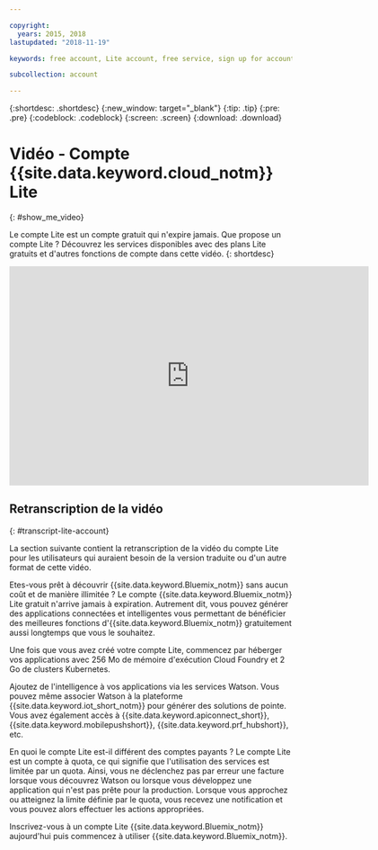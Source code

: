 ```yaml
---

copyright:
  years: 2015, 2018
lastupdated: "2018-11-19"

keywords: free account, Lite account, free service, sign up for account, Lite account video

subcollection: account

---
```


{:shortdesc: .shortdesc}
{:new_window: target="_blank"}
{:tip: .tip}
{:pre: .pre}
{:codeblock: .codeblock}
{:screen: .screen}
{:download: .download}

# Vidéo - Compte {{site.data.keyword.cloud_notm}} Lite
{: #show_me_video}

Le compte Lite est un compte gratuit qui n'expire jamais. Que propose un compte Lite ? Découvrez les services disponibles avec des plans Lite gratuits et d'autres fonctions de compte dans cette vidéo.
{: shortdesc}

<p>
  <div class="embed-responsive embed-responsive-16by9">
    <iframe class="embed-responsive-item" id="youtubeplayer" title="Compte IBM Cloud Lite" type="text/html" width="640" height="390" src="https://www.youtube.com/embed/0rMYXcbpHbI" frameborder="0" webkitallowfullscreen mozallowfullscreen allowfullscreen> </iframe>
  </div>
</p>

## Retranscription de la vidéo
{: #transcript-lite-account}

La section suivante contient la retranscription de la vidéo du compte Lite pour les utilisateurs qui auraient besoin de la version traduite ou d'un autre format de cette vidéo.

Etes-vous prêt à découvrir {{site.data.keyword.Bluemix_notm}} sans aucun coût et de manière illimitée ? Le compte {{site.data.keyword.Bluemix_notm}} Lite gratuit n'arrive jamais à expiration. Autrement dit, vous pouvez générer des applications connectées et intelligentes vous permettant de bénéficier des meilleures fonctions d'{{site.data.keyword.Bluemix_notm}} gratuitement aussi longtemps que vous le souhaitez.

Une fois que vous avez créé votre compte Lite, commencez par héberger vos applications avec 256 Mo de mémoire d'exécution Cloud Foundry et 2 Go de clusters Kubernetes.

Ajoutez de l'intelligence à vos applications via les services Watson. Vous pouvez même associer Watson à la plateforme {{site.data.keyword.iot_short_notm}} pour générer des solutions de pointe. Vous avez également accès à {{site.data.keyword.apiconnect_short}}, {{site.data.keyword.mobilepushshort}}, {{site.data.keyword.prf_hubshort}}, etc.

En quoi le compte Lite est-il différent des comptes payants ? Le compte Lite est un compte à quota, ce qui signifie que l'utilisation des services est limitée par un quota. Ainsi, vous ne déclenchez pas par erreur une facture lorsque vous découvrez Watson ou lorsque vous développez une application qui n'est pas prête pour la production. Lorsque vous approchez ou atteignez la limite définie par le quota, vous recevez une notification et vous pouvez alors effectuer les actions appropriées.

Inscrivez-vous à un compte Lite {{site.data.keyword.Bluemix_notm}} aujourd'hui puis commencez à utiliser {{site.data.keyword.Bluemix_notm}}.
